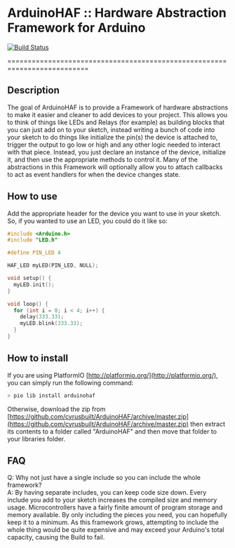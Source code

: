 # ArduinoHAF :: Hardware Abstraction Framework for Arduino

[![Build Status](https://github.com/cyrusbuilt/ArduinoHAF/actions/workflows/ci.yml/badge.svg)](https://github.com/cyrusbuilt/ArduinoHAF/actions?query=workflow%3APlatformIO)

==========================================================================

## Description

The goal of ArduinoHAF is to provide a Framework of hardware abstractions to
make it easier and cleaner to add devices to your project. This allows you to
think of things like LEDs and Relays (for example) as building blocks that you
can just add on to your sketch, instead writing a bunch of code into your sketch
to do things like initialize the pin(s) the device is attached to, trigger the
output to go low or high and any other logic needed to interact with that piece.
Instead, you just declare an instance of the device, initialize it, and then use
the appropriate methods to control it. Many of the abstractions in this
Framework will optionally allow you to attach callbacks to act as event handlers
for when the device changes state.

## How to use

Add the appropriate header for the device you want to use in your sketch. So, if
you wanted to use an LED, you could do it like so:

```cpp
#include <Arduino.h>
#include "LED.h"

#define PIN_LED 4

HAF_LED myLED(PIN_LED, NULL);

void setup() {
  myLED.init();
}

void loop() {
  for (int i = 0; i < 4; i++) {
    delay(333.33);
    myLED.blink(333.33);
  }
}
```

## How to install

If you are using PlatformIO [http://platformio.org/](http://platformio.org/), you can simply run the
following command:

```bash
> pio lib install arduinohaf
```

Otherwise, download the zip from [https://github.com/cyrusbuilt/ArduinoHAF/archive/master.zip](https://github.com/cyrusbuilt/ArduinoHAF/archive/master.zip)
then extract its contents to a folder called "ArduinoHAF" and then move that
folder to your libraries folder.

## FAQ

Q: Why not just have a single include so you can include the whole framework?  
A: By having separate includes, you can keep code size down. Every include you
add to your sketch increases the compiled size and memory usage.
Microcontrollers have a fairly finite amount of program storage and memory
available. By only including the pieces you need, you can hopefully keep it to a
minimum. As this framework grows, attempting to include the whole thing would be
quite expensive and may exceed your Arduino's total capacity, causing the Build
to fail.
